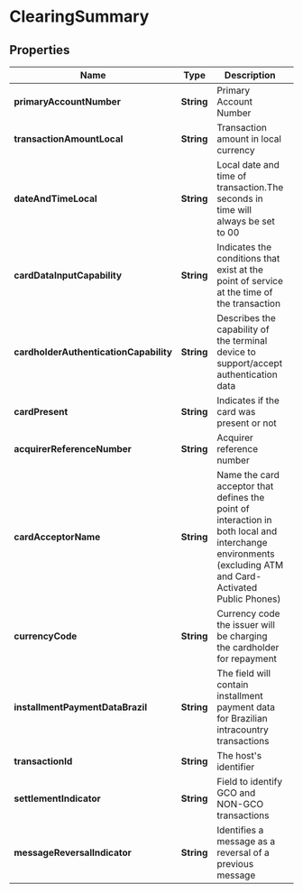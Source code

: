 

# ClearingSummary

## Properties

Name | Type | Description | Notes
------------ | ------------- | ------------- | -------------
**primaryAccountNumber** | **String** | Primary Account Number |  [optional]
**transactionAmountLocal** | **String** | Transaction amount in local currency |  [optional]
**dateAndTimeLocal** | **String** | Local date and time of transaction.The seconds in time will always be set to 00 |  [optional]
**cardDataInputCapability** | **String** | Indicates the conditions that exist at the point of service at the time of the transaction |  [optional]
**cardholderAuthenticationCapability** | **String** | Describes the capability of the terminal device to support/accept authentication data |  [optional]
**cardPresent** | **String** | Indicates if the card was present or not |  [optional]
**acquirerReferenceNumber** | **String** | Acquirer reference number |  [optional]
**cardAcceptorName** | **String** | Name the card acceptor that defines the point of interaction in both local and interchange environments (excluding ATM and Card-Activated Public Phones) |  [optional]
**currencyCode** | **String** | Currency code the issuer will be charging the cardholder for repayment |  [optional]
**installmentPaymentDataBrazil** | **String** | The field will contain installment payment data for Brazilian intracountry transactions |  [optional]
**transactionId** | **String** | The host&#39;s identifier |  [optional]
**settlementIndicator** | **String** | Field to identify GCO and NON-GCO transactions |  [optional]
**messageReversalIndicator** | **String** | Identifies a message as a reversal of a previous message |  [optional]



